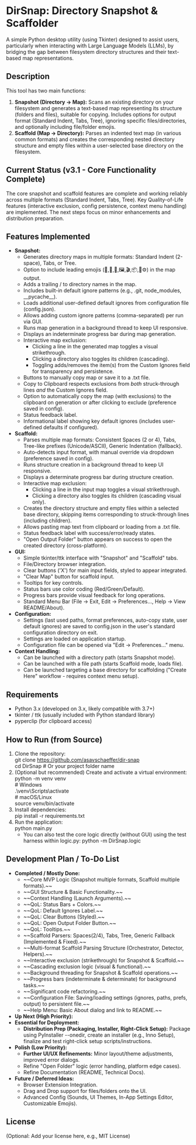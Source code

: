 # **DirSnap: Directory Snapshot & Scaffolder**

A simple Python desktop utility (using Tkinter) designed to assist users, particularly when interacting with Large Language Models (LLMs), by bridging the gap between filesystem directory structures and their text-based map representations.

## **Description**

This tool has two main functions:

1. **Snapshot (Directory \-\> Map):** Scans an existing directory on your filesystem and generates a text-based map representing its structure (folders and files), suitable for copying. Includes options for output format (Standard Indent, Tabs, Tree), ignoring specific files/directories, and optionally including file/folder emojis.
2. **Scaffold (Map \-\> Directory):** Parses an indented text map (in various common formats) and creates the corresponding nested directory structure and empty files within a user-selected base directory on the filesystem.

## **Current Status (v3.1 \- Core Functionality Complete)**

The core snapshot and scaffold features are complete and working reliably across multiple formats (Standard Indent, Tabs, Tree). Key Quality-of-Life features (interactive exclusion, config persistence, context menu handling) are implemented. The next steps focus on minor enhancements and distribution preparation.

## **Features Implemented**

- **Snapshot:**
  - Generates directory maps in multiple formats: Standard Indent (2-space), Tabs, or Tree.
  - Option to include leading emojis (📁,📄,🐍,🖼️,🎬,📦,💾⚙️) in the map output.
  - Adds a trailing / to directory names in the map.
  - Includes built-in default ignore patterns (e.g., .git, node_modules, \_\_pycache\_\_).
  - Loads additional user-defined default ignores from configuration file (config.json).
  - Allows adding custom ignore patterns (comma-separated) per run via GUI.
  - Runs map generation in a background thread to keep UI responsive.
  - Displays an indeterminate progress bar during map generation.
  - Interactive map exclusion:
    - Clicking a line in the generated map toggles a visual strikethrough.
    - Clicking a directory also toggles its children (cascading).
    - Toggling adds/removes the item(s) from the Custom Ignores field for transparency and persistence.
  - Buttons to manually copy map or save it to a .txt file.
  - Copy to Clipboard respects exclusions from _both_ struck-through lines _and_ the Custom Ignores field.
  - Option to automatically copy the map (with exclusions) to the clipboard on generation or after clicking to exclude (preference saved in config).
  - Status feedback label.
  - Informational label showing key default ignores (includes user-defined defaults if configured).
- **Scaffold:**
  - Parses multiple map formats: Consistent Spaces (2 or 4), Tabs, Tree-like prefixes (Unicode/ASCII), Generic Indentation (fallback).
  - Auto-detects input format, with manual override via dropdown (preference saved in config).
  - Runs structure creation in a background thread to keep UI responsive.
  - Displays a determinate progress bar during structure creation.
  - Interactive map exclusion:
    - Clicking a line in the input map toggles a visual strikethrough.
    - Clicking a directory also toggles its children (cascading visual only).
  - Creates the directory structure and empty files within a selected base directory, skipping items corresponding to struck-through lines (including children).
  - Allows pasting map text from clipboard or loading from a .txt file.
  - Status feedback label with success/error/ready states.
  - "Open Output Folder" button appears on success to open the created directory (cross-platform).
- **GUI:**
  - Simple tkinter/ttk interface with "Snapshot" and "Scaffold" tabs.
  - File/Directory browser integration.
  - Clear buttons ('X') for main input fields, styled to appear integrated.
  - "Clear Map" button for scaffold input.
  - Tooltips for key controls.
  - Status bars use color coding (Red/Green/Default).
  - Progress bars provide visual feedback for long operations.
  - Standard Menu Bar (File \-\> Exit, Edit \-\> Preferences..., Help \-\> View README/About).
- **Configuration:**
  - Settings (last used paths, format preferences, auto-copy state, user default ignores) are saved to config.json in the user's standard configuration directory on exit.
  - Settings are loaded on application startup.
  - Configuration file can be opened via "Edit \-\> Preferences..." menu.
- **Context Handling:**
  - Can be launched with a directory path (starts Snapshot mode).
  - Can be launched with a file path (starts Scaffold mode, loads file).
  - Can be launched targeting a base directory for scaffolding ("Create Here" workflow \- requires context menu setup).

## **Requirements**

- Python 3.x (developed on 3.x, likely compatible with 3.7+)
- tkinter / ttk (usually included with Python standard library)
- pyperclip (for clipboard access)

## **How to Run (from Source)**

1. Clone the repository:  
   git clone https://github.com/asavschaeffer/dir-snap  
   cd DirSnap \# Or your project folder name
2. (Optional but recommended) Create and activate a virtual environment:  
   python \-m venv venv  
   \# Windows  
   .\\venv\\Scripts\\activate  
   \# macOS/Linux  
   source venv/bin/activate
3. Install dependencies:  
   pip install \-r requirements.txt
4. Run the application:  
   python main.py
   - You can also test the core logic directly (without GUI) using the test harness within logic.py: python \-m DirSnap.logic

## **Development Plan / To-Do List**

- **Completed / Mostly Done:**
  - \~\~Core MVP Logic (Snapshot multiple formats, Scaffold multiple formats).\~\~
  - \~\~GUI Structure & Basic Functionality.\~\~
  - \~\~Context Handling (Launch Arguments).\~\~
  - \~\~QoL: Status Bars \+ Colors.\~\~
  - \~\~QoL: Default Ignores Label.\~\~
  - \~\~QoL: Clear Buttons (Styled).\~\~
  - \~\~QoL: Open Output Folder Button.\~\~
  - \~\~QoL: Tooltips.\~\~
  - \~\~Scaffold Parsers: Spaces(2/4), Tabs, Tree, Generic Fallback (Implemented & Fixed).\~\~
  - \~\~Multi-format Scaffold Parsing Structure (Orchestrator, Detector, Helpers).\~\~
  - \~\~Interactive exclusion (strikethrough) for Snapshot & Scaffold.\~\~
  - \~\~Cascading exclusion logic (visual & functional).\~\~
  - \~\~Background threading for Snapshot & Scaffold operations.\~\~
  - \~\~Progress bars (indeterminate & determinate) for background tasks.\~\~
  - \~\~Significant code refactoring.\~\~
  - \~\~Configuration File: Saving/loading settings (ignores, paths, prefs, output) to persistent file.\~\~
  - \~\~Help Menu: Basic About dialog and link to README.\~\~
- **Up Next (High Priority):**
- **Essential for Deployment:**
  - **Distribution Prep (Packaging, Installer, Right-Click Setup):** Package using PyInstaller \--onedir, create an installer (e.g., Inno Setup), finalize and test right-click setup scripts/instructions.
- **Polish (Low Priority):**
  - **Further UI/UX Refinements:** Minor layout/theme adjustments, improved error dialogs.
  - Refine "Open Folder" logic (error handling, platform edge cases).
  - Refine Documentation (README, Technical Docs).
- **Future / Deferred Ideas:**
  - Browser Extension Integration.
  - Drag and Drop support for files/folders onto the UI.
  - Advanced Config (Sounds, UI Themes, In-App Settings Editor, Customizable Emojis).

## **License**

(Optional: Add your license here, e.g., MIT License)
